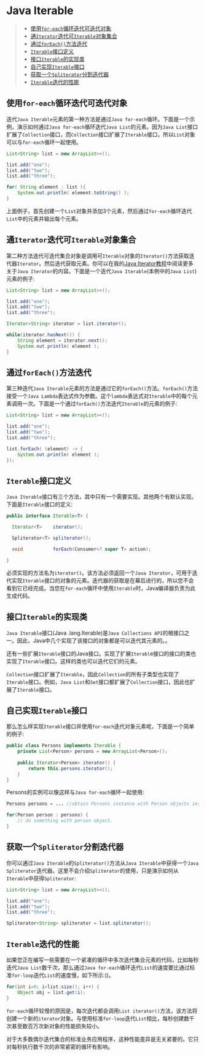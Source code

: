 # Java Iterable

>- [使用`for-each`循环迭代可迭代对象](#jump1)
>- [通`Iterator`迭代可`Iterable`对象集合](#jump2)
>- [通过`forEach()`方法迭代](#jump3)
>- [`Iterable`接口定义](#jump4)
>- [接口`Iterable`的实现类](#jump5)
>- [自己实现`Iterable`接口](#jump6)
>- [获取一个`Spliterator`分割迭代器](#jump7)
>- [`Iterable`迭代的性能](#jump8)

<a id="jump1"/>

## 使用`for-each`循环迭代可迭代对象

迭代`Java Iterable`元素的第一种方法是通过`Java for-each`循环。下面是一个示例，演示如何通过`Java for-each`循环迭代`Java List`的元素。因为`Java List`接口扩展了`Collection`接口，而`Collection`接口扩展了`Iterable`接口，所以`List`对象可以与`for-each`循环一起使用。

```java
List<String> list = new ArrayList><();

list.add("one");
list.add("two");
list.add("three");

for( String element : list ){
    System.out.println( element.toString() );
}
```

上面例子，首先创建一个`List`对象并添加3个元素，然后通过`for-each`循环迭代`List`中的元素并输出每个元素。

<a id="jump2"/>

## 通`Iterator`迭代可`Iterable`对象集合

第二种方法迭代可迭代集合对象是调用可`Iterable`对象的`Iterator()`方法获取迭代器`Iterator`。然后迭代获取元素。你可以在我的[Java Iterator教程](iterator.md)中阅读更多关于`Java Iterator`的内容。下面是一个迭代`Java Iterable`(本例中的`Java List`)元素的例子:

```java
List<String> list = new ArrayList><();

list.add("one");
list.add("two");
list.add("three");

Iterator<String> iterator = list.iterator();

while(iterator.hasNext()) {
    String element = iterator.next();
    System.out.println( element );
}
```

<a id="jump3"/>

## 通过`forEach()`方法迭代

第三种迭代`Java Iterable`元素的方法是通过它的`forEach()`方法。`forEach()`方法接受一个`Java Lambda`表达式作为参数。这个`lambda`表达式对`Iterable`中的每个元素调用一次。下面是一个通过`forEach()`方法迭代`Iterable`的元素的例子:

```java
List<String> list = new ArrayList><();

list.add("one");
list.add("two");
list.add("three");

list.forEach( (element) -> {
    System.out.println( element );
});
```

<a id="jump4"/>

## `Iterable`接口定义

`Java Iterable`接口有三个方法，其中只有一个需要实现。其他两个有默认实现。下面是`Iterable`接口的定义:

```java
public interface Iterable<T> {

  Iterator<T>    iterator();

  Spliterator<T> spliterator();

  void           forEach(Consumer<? super T> action);

}
```

必须实现的方法名为`iterator()`。该方法必须返回一个`Java Iterator`，可用于迭代实现`Iterable`接口的对象的元素。迭代器的获取是在幕后进行的，所以您不会看到它已经完成。当您在`for-each`循环中使用`Iterable`时，Java编译器负责为此生成代码。

<a id="jump5"/>

## 接口`Iterable`的实现类

`Java Iterable`接口(Java .lang.Iterable)是`Java Collections API`的根接口之一。因此，Java中几个实现了该接口的对象都是可以迭代其元素的。。

还有一些扩展`Iterable`接口的Java接口。实现了扩展`Iterabl`e接口的接口的类也实现了`Iterable`接口。这样的类也可以迭代它们的元素。

`Collection`接口扩展了`Iterable`，因此`Collection`的所有子类型也实现了`Iterable`接口。例如，`Java List`和`Set`接口都扩展了`Collection`接口，因此也扩展了`Iterable`接口。


<a id="jump6"/>

## 自己实现`Iterable`接口

那么怎么样实现`Iterable`接口并使用`for-each`迭代对象元素呢，下面是一个简单的例子:

```java
public class Persons implements Iterable {
    private List<Person> persons = new ArrayList<Person>();    
    
    public Iterator<Person> iterator() {
        return this.persons.iterator();
    }
}
```

Persons的实例可以像这样与`Java for-each`循环一起使用:

```java
Persons persons = ... //obtain Persons instance with Person objects inside.

for(Person person : persons) {
    // do something with person object.
}
```

<a id="jump7"/>

## 获取一个`Spliterator`分割迭代器

你可以通过`Java Iterable`的`Spliterator()`方法从`Java Iterable`中获得一个`Java Spliterator`迭代器。这里不会介绍`Spliterator`的使用，只是演示如何从`Iterable`中获得`Spliterator`:

```java
List<String> list = new ArrayList><();

list.add("one");
list.add("two");
list.add("three");

Spliterator<String> spliterator = list.spliterator();
```

<a id="jump8"/>

## `Iterable`迭代的性能

如果您正在编写一些需要在一个紧凑的循环中多次迭代集合元素的代码，比如每秒迭代`Java List`数千次，那么通过`Java for-each`循环迭代`List`的速度要比通过标准`for-loop`迭代`List`的速度慢，如下所示:()。

```java
for(int i=0; i<list.size(); i++) {
    Object obj = list.get(i);
}
```

`for-each`循环较慢的原因是，每次迭代都会调用`List iterator()`方法，该方法将创建一个新的`iterator`对象。与使用标准`for-loop`迭代`List`相比，每秒创建数千次甚至数百万次新对象的性能损失较小。

对于大多数偶尔迭代集合的标准业务应用程序，这种性能差异是无关紧要的。它只对每秒执行数千次的非常紧密的循环有影响。
